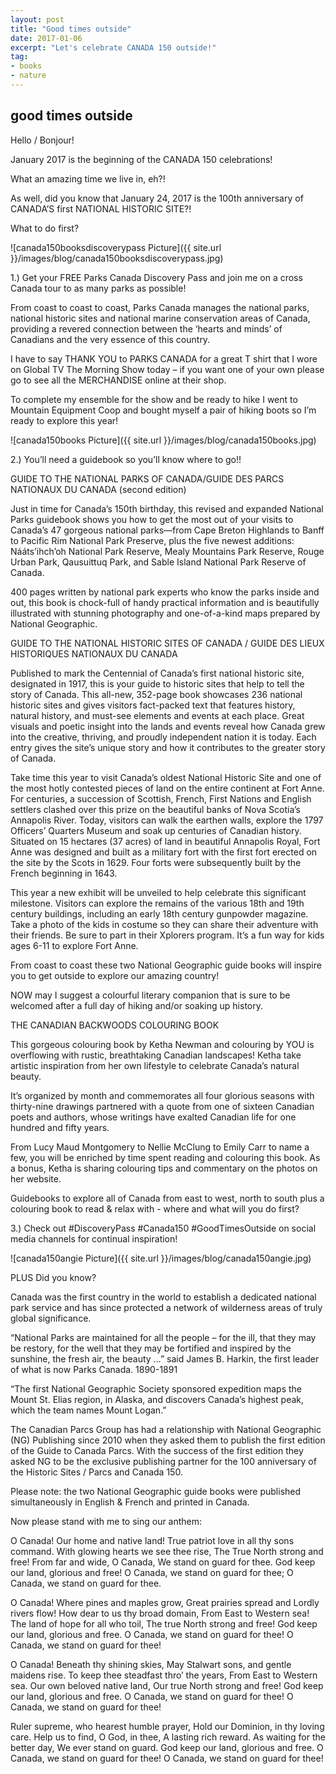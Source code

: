 ```yaml
---
layout: post
title: "Good times outside"
date: 2017-01-06
excerpt: "Let's celebrate CANADA 150 outside!"
tag:
- books
- nature
---
```

## good times outside

Hello / Bonjour!

January 2017 is the beginning of the CANADA 150 celebrations!

What an amazing time we live in, eh?!  

As well, did you know that January 24, 2017 is the 100th anniversary of CANADA’S first NATIONAL HISTORIC SITE?!

What to do first?

![canada150booksdiscoverypass Picture]({{ site.url }}/images/blog/canada150booksdiscoverypass.jpg)

1.) Get your FREE Parks Canada Discovery Pass and join me on a cross Canada tour to as many parks as possible!

From coast to coast to coast, Parks Canada manages the national parks, national historic sites and national marine conservation areas of Canada, providing a revered connection between the ‘hearts and minds’ of Canadians and the very essence of this country.

I have to say THANK YOU to PARKS CANADA for a great T shirt that I wore on Global TV The Morning Show today – if you want one of your own please go to see all the MERCHANDISE online at their shop.

To complete my ensemble for the show and be ready to hike I went to Mountain Equipment Coop and bought myself a  pair of hiking boots so I’m ready to explore this year!

![canada150books Picture]({{ site.url }}/images/blog/canada150books.jpg)

2.)  You’ll need a guidebook so you’ll know where to go!!

GUIDE TO THE NATIONAL PARKS OF CANADA/GUIDE DES PARCS NATIONAUX DU CANADA (second edition)

Just in time for Canada’s 150th birthday, this revised and expanded National Parks guidebook shows you how to get the most out of your visits to Canada’s 47 gorgeous national parks—from Cape Breton Highlands to Banff to Pacific Rim National Park Preserve, plus the five newest additions: Nááts’ihch’oh National Park Reserve, Mealy Mountains Park Reserve, Rouge Urban Park, Qausuittuq Park, and Sable Island National Park Reserve of Canada.

400 pages written by national park experts who know the parks inside and out, this book is chock-full of handy practical information and is beautifully illustrated with stunning photography and one-of-a-kind maps prepared by National Geographic.

GUIDE TO THE NATIONAL HISTORIC SITES OF CANADA / GUIDE DES LIEUX HISTORIQUES NATIONAUX DU CANADA

Published to mark the Centennial of Canada’s first national historic site, designated in 1917, this is your guide to historic sites that help to tell the story of Canada. This all-new, 352-page book showcases 236 national historic sites and gives visitors fact-packed text that features history, natural history, and must-see elements and events at each place. Great visuals and poetic insight into the lands and events reveal how Canada grew into the creative, thriving, and proudly independent nation it is today. Each entry gives the site’s unique story and how it contributes to the greater story of Canada.

Take time this year to visit Canada’s oldest National Historic Site and one of the most hotly contested pieces of land on the entire continent at Fort Anne. For centuries, a succession of Scottish, French, First Nations and English settlers clashed over this prize on the beautiful banks of Nova Scotia’s Annapolis River. Today, visitors can walk the earthen walls, explore the 1797 Officers’ Quarters Museum and soak up centuries of Canadian history. Situated on 15 hectares (37 acres) of land in beautiful Annapolis Royal, Fort Anne was designed and built as a military fort with the first fort erected on the site by the Scots in 1629. Four forts were subsequently built by the French beginning in 1643.

This year a new exhibit will be unveiled to help celebrate this significant milestone. Visitors can explore the remains of the various 18th and 19th century buildings, including an early 18th century gunpowder magazine. Take a photo of the kids in costume so they can share their adventure with their friends. Be sure to part in their Xplorers program. It’s a fun way for kids ages 6-11 to explore Fort Anne.

From coast to coast these two National Geographic guide books will inspire you to get outside to explore our amazing country!

NOW may I suggest a colourful literary companion that is sure to be welcomed after a full day of hiking and/or soaking up history.

THE CANADIAN BACKWOODS COLOURING BOOK

This gorgeous colouring book by Ketha Newman and colouring by YOU is overflowing with rustic, breathtaking Canadian landscapes! Ketha take artistic inspiration from her own lifestyle to celebrate Canada’s natural beauty.

It’s organized by month and commemorates all four glorious seasons with thirty-nine drawings partnered with a quote from one of sixteen Canadian poets and authors, whose writings have exalted Canadian life for one hundred and fifty years.

From Lucy Maud Montgomery to Nellie McClung to Emily Carr to name a few, you will be enriched by time spent reading and colouring this book.  As a bonus, Ketha is sharing colouring tips and commentary on the photos on her website.

Guidebooks to explore all of Canada from east to west, north to south plus a colouring book to read & relax with - where and what will you do first?

3.) Check out #DiscoveryPass #Canada150 #GoodTimesOutside on social media channels for continual inspiration!

![canada150angie Picture]({{ site.url }}/images/blog/canada150angie.jpg)

PLUS   Did you know?

Canada was the first country in the world to establish a dedicated national park service and has since protected a network of wilderness areas of truly global significance.

“National Parks are maintained for all the people – for the ill, that they may be restory, for the well that they may be fortified and inspired by the sunshine, the fresh air, the beauty …” said James B. Harkin, the first leader of what is now Parks Canada. 1890-1891

“The first National Geographic Society sponsored expedition maps the Mount St. Elias region, in Alaska, and discovers Canada’s highest peak, which the team names Mount Logan.”

The Canadian Parcs Group has had a relationship with National Geographic (NG) Publishing since 2010 when they asked them to publish the first edition of the Guide to Canada Parcs. With the success of the first edition they asked NG to be the exclusive publishing partner for the 100 anniversary of the Historic Sites / Parcs and Canada 150.

Please note: the two National Geographic guide books were published simultaneously in English & French and printed in Canada.

Now please stand with me to sing our anthem:

O Canada! Our home and native land!
True patriot love in all thy sons command.
With glowing hearts we see thee rise,
The True North strong and free!
From far and wide, O Canada,
We stand on guard for thee.
God keep our land, glorious and free!
O Canada, we stand on guard for thee;
O Canada, we stand on guard for thee.

O Canada! Where pines and maples grow,
Great prairies spread and Lordly rivers flow!
How dear to us thy broad domain,
From East to Western sea!
The land of hope for all who toil,
The true North strong and free!
God keep our land, glorious and free.
O Canada, we stand on guard for thee!
O Canada, we stand on guard for thee!

O Canada! Beneath thy shining skies,
May Stalwart sons, and gentle maidens rise.
To keep thee steadfast thro’ the years,
From East to Western sea.
Our own beloved native land,
Our true North strong and free!
God keep our land, glorious and free.
O Canada, we stand on guard for thee!
O Canada, we stand on guard for thee!

Ruler supreme, who hearest humble prayer,
Hold our Dominion, in thy loving care.
Help us to find, O God, in thee,
A lasting rich reward.
As waiting for the better day,
We ever stand on guard.
God keep our land, glorious and free.
O Canada, we stand on guard for thee!
O Canada, we stand on guard for thee!
